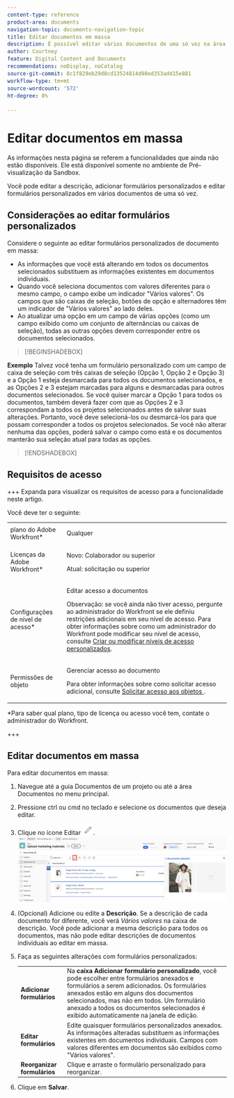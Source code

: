 ```yaml
---
content-type: reference
product-area: documents
navigation-topic: documents-navigation-topic
title: Editar documentos em massa
description: É possível editar vários documentos de uma só vez na área Documentos.
author: Courtney
feature: Digital Content and Documents
recommendations: noDisplay, noCatalog
source-git-commit: 8c1f829eb29d8cd13524814d98ed353add15e881
workflow-type: tm+mt
source-wordcount: '572'
ht-degree: 0%

---
```



# Editar documentos em massa

<span class="preview">As informações nesta página se referem a funcionalidades que ainda não estão disponíveis. Ele está disponível somente no ambiente de Pré-visualização da Sandbox.</span>

Você pode editar a descrição, adicionar formulários personalizados e editar formulários personalizados em vários documentos de uma só vez.

## Considerações ao editar formulários personalizados

Considere o seguinte ao editar formulários personalizados de documento em massa:

* As informações que você está alterando em todos os documentos selecionados substituem as informações existentes em documentos individuais.
* Quando você seleciona documentos com valores diferentes para o mesmo campo, o campo exibe um indicador &quot;Vários valores&quot;. Os campos que são caixas de seleção, botões de opção e alternadores têm um indicador de &quot;Vários valores&quot; ao lado deles.
* Ao atualizar uma opção em um campo de várias opções (como um campo exibido como um conjunto de alternâncias ou caixas de seleção), todas as outras opções devem corresponder entre os documentos selecionados.

>[!BEGINSHADEBOX]

**Exemplo**
Talvez você tenha um formulário personalizado com um campo de caixa de seleção com três caixas de seleção (Opção 1, Opção 2 e Opção 3) e a Opção 1 esteja desmarcada para todos os documentos selecionados, e as Opções 2 e 3 estejam marcadas para alguns e desmarcadas para outros documentos selecionados. Se você quiser marcar a Opção 1 para todos os documentos, também deverá fazer com que as Opções 2 e 3 correspondam a todos os projetos selecionados antes de salvar suas alterações. Portanto, você deve selecioná-los ou desmarcá-los para que possam corresponder a todos os projetos selecionados. Se você não alterar nenhuma das opções, poderá salvar o campo como está e os documentos manterão sua seleção atual para todas as opções.

>[!ENDSHADEBOX]

## Requisitos de acesso

+++ Expanda para visualizar os requisitos de acesso para a funcionalidade neste artigo.

Você deve ter o seguinte:

<table style="table-layout:auto"> 
 <col> 
 <col> 
 <tbody> 
  <tr> 
   <td role="rowheader">plano do Adobe Workfront*</td> 
   <td> <p> Qualquer</p> </td> 
  </tr> 
  <tr> 
   <td role="rowheader">Licenças da Adobe Workfront*</td> 
   <td><p> Novo: Colaborador ou superior</p> 
   <p> Atual: solicitação ou superior</p> </td> 
  </tr> 
  <tr> 
   <td role="rowheader">Configurações de nível de acesso*</td> 
   <td> <p>Editar acesso a documentos</p> <p>Observação: se você ainda não tiver acesso, pergunte ao administrador do Workfront se ele definiu restrições adicionais em seu nível de acesso. Para obter informações sobre como um administrador do Workfront pode modificar seu nível de acesso, consulte <a href="../../administration-and-setup/add-users/configure-and-grant-access/create-modify-access-levels.md" class="MCXref xref">Criar ou modificar níveis de acesso personalizados</a>.</p> </td> 
  </tr> 
  <tr> 
   <td role="rowheader">Permissões de objeto</td> 
   <td> <p>Gerenciar acesso ao documento</p> <p>Para obter informações sobre como solicitar acesso adicional, consulte <a href="../../workfront-basics/grant-and-request-access-to-objects/request-access.md" class="MCXref xref">Solicitar acesso aos objetos </a>.</p> </td> 
  </tr> 
 </tbody> 
</table>

&#42;Para saber qual plano, tipo de licença ou acesso você tem, contate o administrador do Workfront.

+++

## Editar documentos em massa

Para editar documentos em massa:

1. Navegue até a guia Documentos de um projeto ou até a área Documentos no menu principal.
1. Pressione ctrl ou cmd no teclado e selecione os documentos que deseja editar.
1. Clique no ícone Editar ![ícone editar](assets/edit-icon.png).
   ![editar local do ícone na página](assets/edit-multiple-documents.png)
1. (Opcional) Adicione ou edite a **Descrição**. Se a descrição de cada documento for diferente, você verá _Vários valores_ na caixa de descrição. Você pode adicionar a mesma descrição para todos os documentos, mas não pode editar descrições de documentos individuais ao editar em massa.
1. Faça as seguintes alterações com formulários personalizados:

   <table>
    <tr>
    <td><strong>Adicionar formulários</strong></td>
    <td>Na <strong>caixa Adicionar formulário personalizado</strong>, você pode escolher entre formulários anexados e formulários a serem adicionados. Os formulários anexados estão em alguns dos documentos selecionados, mas não em todos. Um formulário anexado a todos os documentos selecionados é exibido automaticamente na janela de edição.  </td>
    </tr>
    <tr>
    <td><strong>Editar formulários</strong></td>
    <td>Edite quaisquer formulários personalizados anexados. As informações alteradas substituem as informações existentes em documentos individuais. Campos com valores diferentes em documentos são exibidos como "Vários valores". </td>
    </tr>
    <tr>
    <td><strong>Reorganizar formulários</strong></td>
    <td>Clique e arraste o formulário personalizado para reorganizar.</td>
    </tr>
    </table>
1. Clique em **Salvar**.



